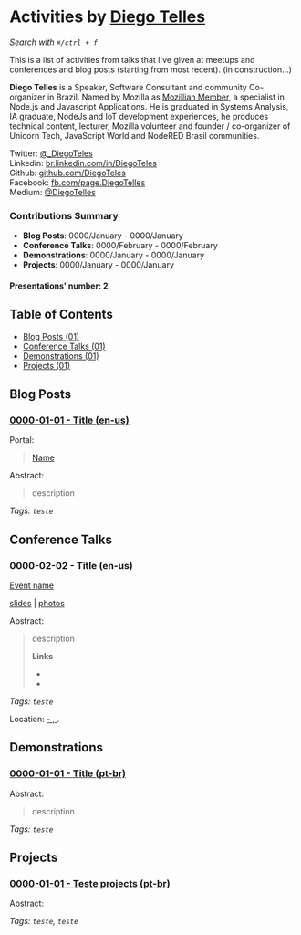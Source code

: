 # Activities by <a href="https://twitter.com/_DiegoTeles" target="_blank">Diego Telles</a>

_Search with `⌘/ctrl + f`_

This is a list of activities from talks that I've given at meetups and conferences and blog posts (starting from most recent). (in construction...)

**Diego Telles** is a Speaker, Software Consultant and community Co-organizer in Brazil. Named by Mozilla as <a href="https://mozillians.org/pt-BR/u/DiegoTelles/" target="__blank">Mozillian Member</a>, a specialist in Node.js and Javascript Applications. He is graduated in Systems Analysis, IA graduate, NodeJs and IoT development experiences, he produces technical content, lecturer, Mozilla volunteer and founder / co-organizer of Unicorn Tech, JavaScript World and NodeRED Brasil communities.
  
Twitter:  [@_DiegoTeles](https://twitter.com/_DiegoTeles)  
Linkedin:  [br.linkedin.com/in/DiegoTeles](http://br.linkedin.com/in/DiegoTeles)  
Github:  [github.com/DiegoTeles](https://github.com/DiegoTeles)  
Facebook:  [fb.com/page.DiegoTelles](https://fb.com/page.DiegoTelles)  
Medium:  [@DiegoTelles](http://medium.com/DiegoTeles/)

### Contributions Summary

* **Blog Posts**: 0000/January - 0000/January 
* **Conference Talks**: 0000/February - 0000/February 
* **Demonstrations**: 0000/January - 0000/January 
* **Projects**: 0000/January - 0000/January 

#### Presentations' number: 2

## Table of Contents

- [Blog Posts (01)](#blog-posts)
- [Conference Talks (01)](#conference-talks)
- [Demonstrations (01)](#demonstrations)
- [Projects (01)](#projects)

## Blog Posts

### <a href="https://" target="_blank">0000-01-01 - Title (en-us)</a>


Portal:

> <a href="https://" target="_blank">Name</a>


Abstract:

>  description 
> 
> 


_Tags: `teste`_


## Conference Talks

### 0000-02-02 - Title (en-us)


<a href="http://" target="_blank">Event name</a>


<a href="http://" target="_blank">slides</a> |  <a href="https://github.com/DiegoTeles/timeline/tree/master/endereco foto" target="_blank">photos</a> 


Abstract:

>  description
> 
> <b>Links</b>
> 
> - <a href=" " target="_blank"> </a>
> - <a href=" " target="_blank"> </a>
> 


_Tags: `teste`_


Location: <a href="https://www.google.com/maps/?q=6.2646247,-75.5687959" target="_blank">  -  ,  </a>.


## Demonstrations

### <a href="https://" target="_blank">0000-01-01 - Title (pt-br)</a>


Abstract:

>  description 
> 
> 


_Tags: `teste`_


## Projects

### <a href="https:// " target="_blank">0000-01-01 - Teste projects (pt-br)</a>


Abstract:

>  
> 
> 


_Tags: `teste`, `teste`_



